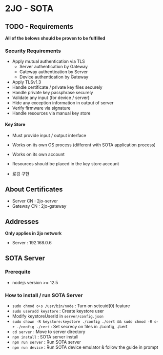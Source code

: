 # 2JO - SOTA

## TODO - Requirements

**All of the belows should be proven to be fulfilled**

### Security Requirements

- Apply mutual authentication via TLS
    - Server authentication by Gateway
    - Gateway authentication by Server
    - Device authentication by Gateway
- Apply TLSv1.3
- Handle certificate / private key files securely
- Handle private key passphrase securely
- Validate any input (for device / server)
- Hide any exception information in output of server
- Verify firmware via signature
- Handle resources via manual key store

#### Key Store

- Must provide input / output interface
- Works on its own OS process (different with SOTA application process)
- Works on its own account
- Resources should be placed in the key store account

- 로깅 구현

## About Certificates

- Server CN : 2jo-server
- Gateway CN : 2jo-gateway

## Addresses

**Only applies in 2jo network**

- Server : 192.168.0.6



## SOTA Server

### Prerequite

- nodejs version >= 12.5

### How to install / run SOTA Server

- `sudo chmod o+s /usr/bin/node` : Turn on seteuid(0) feature
- `sudo useradd keystore` : Create keystore user
- Modify keystoreUserId in `server/config.json`
- `sudo chown -R keystore:keystore ./config ./cert && sudo chmod -R o-r ./config ./cert` : Set secrecy on files in ./config, ./cert 
- `cd server` : Move to server directory
- `npm install` : SOTA server install
- `npm run server` : Run SOTA server
- `npm run device` : Run SOTA device emulator & follow the guide in prompt
